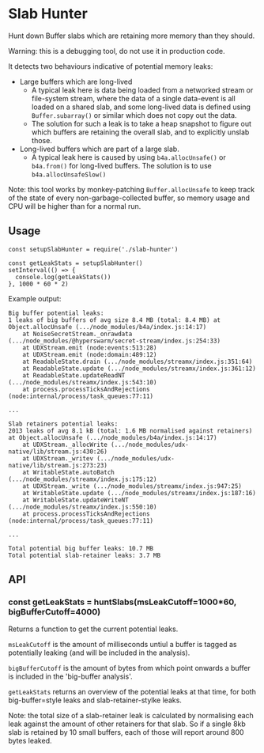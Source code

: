 # Slab Hunter

Hunt down Buffer slabs which are retaining more memory than they should.

Warning: this is a debugging tool, do not use it in production code.

It detects two behaviours indicative of potential memory leaks:
- Large buffers which are long-lived
    - A typical leak here is data being loaded from a networked stream or file-system stream, where the data of a single data-event is all loaded on a shared slab, and some long-lived data is defined using `Buffer.subarray()` or similar which does not copy out the data.
  - The solution for such a leak is to take a heap snapshot to figure out which buffers are retaining the overall slab, and to explicitly unslab those.
- Long-lived buffers which are part of a large slab.
    - A typical leak here is caused by using `b4a.allocUnsafe()` or `b4a.from()` for long-lived buffers. The solution is to use `b4a.allocUnsafeSlow()`

Note: this tool works by monkey-patching `Buffer.allocUnsafe` to keep track of the state of every non-garbage-collected buffer, so memory usage and CPU will be higher than for a normal run.

## Usage

```
const setupSlabHunter = require('./slab-hunter')

const getLeakStats = setupSlabHunter()
setInterval(() => {
  console.log(getLeakStats())
}, 1000 * 60 * 2)
```

Example output:

```
Big buffer potential leaks:
1 leaks of big buffers of avg size 8.4 MB (total: 8.4 MB) at Object.allocUnsafe (.../node_modules/b4a/index.js:14:17)
    at NoiseSecretStream._onrawdata (.../node_modules/@hyperswarm/secret-stream/index.js:254:33)
    at UDXStream.emit (node:events:513:28)
    at UDXStream.emit (node:domain:489:12)
    at ReadableState.drain (.../node_modules/streamx/index.js:351:64)
    at ReadableState.update (.../node_modules/streamx/index.js:361:12)
    at ReadableState.updateReadNT (.../node_modules/streamx/index.js:543:10)
    at process.processTicksAndRejections (node:internal/process/task_queues:77:11)

...

Slab retainers potential leaks:
2013 leaks of avg 8.1 kB (total: 1.6 MB normalised against retainers) at Object.allocUnsafe (.../node_modules/b4a/index.js:14:17)
    at UDXStream._allocWrite (.../node_modules/udx-native/lib/stream.js:430:26)
    at UDXStream._writev (.../node_modules/udx-native/lib/stream.js:273:23)
    at WritableState.autoBatch (.../node_modules/streamx/index.js:175:12)
    at UDXStream._write (.../node_modules/streamx/index.js:947:25)
    at WritableState.update (.../node_modules/streamx/index.js:187:16)
    at WritableState.updateWriteNT (.../node_modules/streamx/index.js:550:10)
    at process.processTicksAndRejections (node:internal/process/task_queues:77:11)

...

Total potential big buffer leaks: 10.7 MB
Total potential slab-retainer leaks: 3.7 MB

```

## API

### const getLeakStats = huntSlabs(msLeakCutoff=1000*60, bigBufferCutoff=4000)

Returns a function to get the current potential leaks.

`msLeakCutoff` is the amount of milliseconds untiul a buffer is tagged as potentially leaking (and will be included in the analysis).

`bigBufferCutoff` is the amount of bytes from which point onwards a buffer is included in the 'big-buffer analysis'.

`getLeakStats` returns an overview of the potential leaks at that time, for both big-buffer=style leaks and slab-retainer-stylke leaks.

Note: the total size of a slab-retainer leak is calculated by normalising each leak against the amount of other retainers for that slab. So if a single 8kb slab is retained by 10 small buffers, each of those will report around 800 bytes leaked.
